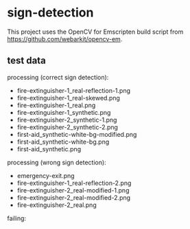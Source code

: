 # sign-detection

This project uses the OpenCV for Emscripten build script from https://github.com/webarkit/opencv-em.

## test data

processing (correct sign detection):

- fire-extinguisher-1_real-reflection-1.png
- fire-extinguisher-1_real-skewed.png
- fire-extinguisher-1_real.png
- fire-extinguisher-1_synthetic.png
- fire-extinguisher-2_synthetic-1.png
- fire-extinguisher-2_synthetic-2.png
- first-aid_synthetic-white-bg-modified.png
- first-aid_synthetic-white-bg.png
- first-aid_synthetic.png

processing (wrong sign detection):

- emergency-exit.png
- fire-extinguisher-1_real-reflection-2.png
- fire-extinguisher-2_real-modified-1.png
- fire-extinguisher-2_real-modified-2.png
- fire-extinguisher-2_real.png

failing:
